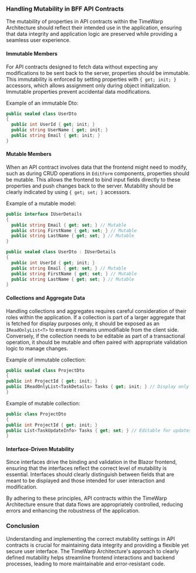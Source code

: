 ### Handling Mutability in BFF API Contracts

The mutability of properties in API contracts within the TimeWarp Architecture should reflect their intended use in the application, ensuring that data integrity and application logic are preserved while providing a seamless user experience.

#### Immutable Members

For API contracts designed to fetch data without expecting any modifications to be sent back to the server, properties should be immutable. This immutability is enforced by setting properties with `{ get; init; }` accessors, which allows assignment only during object initialization. Immutable properties prevent accidental data modifications.

Example of an immutable Dto:

```csharp
public sealed class UserDto
{
  public int UserId { get; init; }
  public string UserName { get; init; }
  public string Email { get; init; }
}
```

#### Mutable Members

When an API contract involves data that the frontend might need to modify, such as during CRUD operations in `EditForm` components, properties should be mutable. This allows the frontend to bind input fields directly to these properties and push changes back to the server. Mutability should be clearly indicated by using `{ get; set; }` accessors.

Example of a mutable model:
```csharp
public interface IUserDetails
{
  public string Email { get; set; } // Mutable
  public string FirstName { get; set; } // Mutable
  public string LastName { get; set; } // Mutable
}

public sealed class UserDto : IUserDetails
{
  public int UserId { get; init; }
  public string Email { get; set; } // Mutable
  public string FirstName { get; set; } // Mutable
  public string LastName { get; set; } // Mutable
}
```

#### Collections and Aggregate Data

Handling collections and aggregates requires careful consideration of their roles within the application. If a collection is part of a larger aggregate that is fetched for display purposes only, it should be exposed as an `IReadOnlyList<T>` to ensure it remains unmodifiable from the client side. Conversely, if the collection needs to be editable as part of a transactional operation, it should be mutable and often paired with appropriate validation logic to manage changes.

Example of immutable collection:
```csharp
public sealed class ProjectDto
{
public int ProjectId { get; init; }
public IReadOnlyList<TaskDetails> Tasks { get; init; } // Display only
}
```

Example of mutable collection:
```csharp
public class ProjectDto
{
public int ProjectId { get; init; }
public List<TaskUpdateInfo> Tasks { get; set; } // Editable for updates
}
```

#### Interface-Driven Mutability

Since interfaces drive the binding and validation in the Blazor frontend, ensuring that the interfaces reflect the correct level of mutability is essential. Interfaces should clearly distinguish between fields that are meant to be displayed and those intended for user interaction and modification.

By adhering to these principles, API contracts within the TimeWarp Architecture ensure that data flows are appropriately controlled, reducing errors and enhancing the robustness of the application.

### Conclusion

Understanding and implementing the correct mutability settings in API contracts is crucial for maintaining data integrity and providing a flexible yet secure user interface. The TimeWarp Architecture's approach to clearly defined mutability helps streamline frontend interactions and backend processes, leading to more maintainable and error-resistant code.
